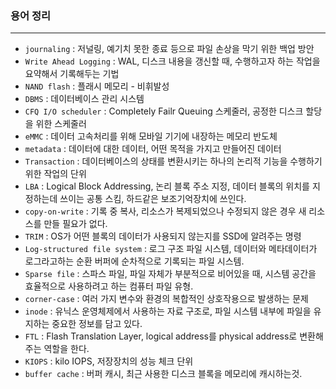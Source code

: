 ### 용어 정리
---
- `journaling` : 저널링, 예기치 못한 종료 등으로 파일 손상을 막기 위한 백업 방안  
- `Write Ahead Logging` : WAL, 디스크 내용을 갱신할 때, 수행하고자 하는 작업을 요약해서 기록해두는 기법
- `NAND flash` : 플래시 메모리 - 비휘발성 
- `DBMS` : 데이터베이스 관리 시스템 
- `CFQ I/O scheduler` : Completely Failr Queuing 스케줄러, 공정한 디스크 할당을 위한 스케줄러 
- `eMMC` : 데이터 고속처리를 위해 모바일 기기에 내장하는 메모리 반도체
- `metadata` : 데이터에 대한 데이터, 어떤 목적을 가지고 만들어진 데이터
- `Transaction` : 데이터베이스의 상태를 변환시키는 하나의 논리적 기능을 수행하기 위한 작업의 단위
- `LBA` : Logical Block Addressing, 논리 블록 주소 지정, 데이터 블록의 위치를 지정하는데 쓰이는 공통 스킴, 하드같은 보조기억장치에 쓰인다.
- `copy-on-write` : 기록 중 복사, 리소스가 복제되었으나 수정되지 않은 경우 새 리소스를 만들 필요가 없다. 
- `TRIM` : OS가 어떤 블록의 데이터가 사용되지 않는지를 SSD에 알려주는 명령
- `Log-structured file system` : 로그 구조 파일 시스템, 데이터와 메타데이터가 로그라고하는 순환 버퍼에 순차적으로 기록되는 파일 시스템.
- `Sparse file` : 스파스 파일, 파일 자체가 부분적으로 비어있을 때, 시스템 공간을 효율적으로 사용하려고 하는 컴퓨터 파일 유형.
- `corner-case` : 여러 가지 변수와 환경의 복합적인 상호작용으로 발생하는 문제
- `inode` : 유닉스 운영체제에서 사용하는 자료 구조로, 파일 시스템 내부에 파일을 유지하는 중요한 정보를 담고 있다.
- `FTL` : Flash Translation Layer, logical address를 physical address로 변환해주는 역할을 한다.
- `KIOPS` : kilo IOPS, 저장장치의 성능 체크 단위
- `buffer cache` : 버퍼 캐시, 최근 사용한 디스크 블록을 메모리에 캐시하는것. 
